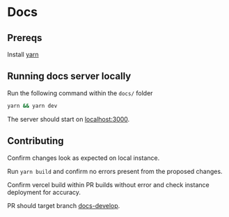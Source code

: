 # Docs

## Prereqs

Install [yarn](https://classic.yarnpkg.com/en/docs/install)

## Running docs server locally

Run the following command within the `docs/` folder

```sh
yarn && yarn dev
```

The server should start on [localhost:3000](http://localhost:3000/).

## Contributing

Confirm changes look as expected on local instance.

Run `yarn build` and confirm no errors present from the proposed changes.

Confirm vercel build within PR builds without error and check instance deployment for accuracy.

PR should target branch [docs-develop](https://github.com/blocknative/web3-onboard/tree/docs-develop).